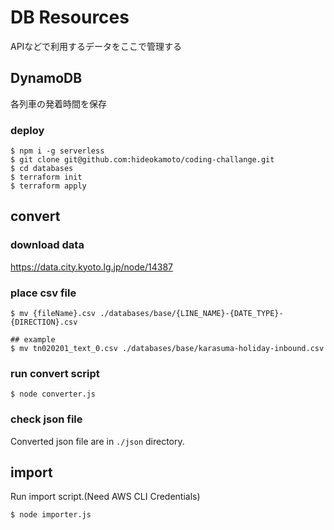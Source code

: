 # DB Resources
APIなどで利用するデータをここで管理する

## DynamoDB
各列車の発着時間を保存

### deploy

```
$ npm i -g serverless
$ git clone git@github.com:hideokamoto/coding-challange.git
$ cd databases
$ terraform init
$ terraform apply
```

## convert

### download data
https://data.city.kyoto.lg.jp/node/14387

### place csv file

```
$ mv {fileName}.csv ./databases/base/{LINE_NAME}-{DATE_TYPE}-{DIRECTION}.csv

## example
$ mv tn020201_text_0.csv ./databases/base/karasuma-holiday-inbound.csv
```

### run convert script

```
$ node converter.js
```

### check json file
Converted json file are in `./json` directory.

## import
Run import script.(Need AWS CLI Credentials)

```
$ node importer.js
```
